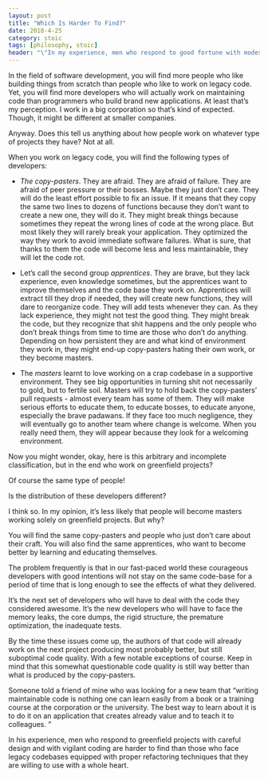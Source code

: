 ```yaml
---
layout: post
title: "Which Is Harder To Find?"
date: 2018-4-25
category: stoic
tags: [philosophy, stoic]
header: "\"In my experience, men who respond to good fortune with modesty are harder to find than those who face adversity with courage.\" - said Cyrus the king of Persia."
---
```

In the field of software development, you will find more people who like building things from scratch than people who like to work on legacy code. Yet, you will find more developers who will actually work on maintaining code than programmers who build brand new applications. At least that’s my perception. I work in a big corporation so that’s kind of expected. Though, it might be different at smaller companies.

Anyway. Does this tell us anything about how people work on whatever type of projects they have? Not at all.

When you work on legacy code, you will find the following types of developers:

* _The copy-pasters_. They are afraid. They are afraid of failure. They are afraid of peer pressure or their bosses. Maybe they just don’t care. They will do the least effort possible to fix an issue. If it means that they copy the same two lines to dozens of functions because they don’t want to create a new one, they will do it. They might break things because sometimes they repeat the wrong lines of code at the wrong place. But most likely they will rarely break your application. They optimized the way they work to avoid immediate software failures. What is sure, that thanks to them the code will become less and less maintainable, they will let the code rot.

* Let’s call the second group _apprentices_. They are brave, but they lack experience, even knowledge sometimes, but the apprentices want to improve themselves and the code base they work on. Apprentices will extract till they drop if needed, they will create new functions, they will dare to reorganize code. They will add tests whenever they can. As they lack experience, they might not test the good thing. They might break the code, but they recognize that shit happens and the only people who don’t break things from time to time are those who don’t do anything. Depending on how persistent they are and what kind of environment they work in, they might end-up copy-pasters hating their own work, or they become masters.

* The _masters_ learnt to love working on a crap codebase in a supportive environment. They see big opportunities in turning shit not necessarily to gold, but to fertile soil. Masters will try to hold back the copy-pasters’ pull requests - almost every team has some of them. They will make serious efforts to educate them, to educate bosses, to educate anyone, especially the brave padawans. If they face too much negligence, they will eventually go to another team where change is welcome. When you really need them, they will appear because they look for a welcoming environment.

Now you might wonder, okay, here is this arbitrary and incomplete classification, but in the end who work on greenfield projects?

Of course the same type of people! 

Is the distribution of these developers different? 

I think so. In my opinion, it’s less likely that people will become masters working solely on greenfield projects. But why?

You will find the same copy-pasters and people who just don’t care about their craft. You will also find the same apprentices, who want to become better by learning and educating themselves.

The problem frequently is that in our fast-paced world these courageous developers with good intentions will not stay on the same code-base for a period of time that is long enough to see the effects of what they delivered.

It’s the next set of developers who will have to deal with the code they considered awesome. It’s the new developers who will have to face the memory leaks, the core dumps, the rigid structure, the premature optimization, the inadequate tests.

By the time these issues come up, the authors of that code will already work on the next project producing most probably better, but still suboptimal code quality. With a few notable exceptions of course. Keep in mind that this somewhat questionable code quality is still way better than what is produced by the copy-pasters.

Someone told a friend of mine who was looking for a new team that “writing maintainable code is nothing one can learn easily from a book or a training course at the corporation or the university. The best way to learn about it is to do it on an application that creates already value and to teach it to colleagues. ”

In his experience, men who respond to greenfield projects with careful design and with vigilant coding are harder to find than those who face legacy codebases equipped with proper refactoring techniques that they are willing to use with a whole heart.
